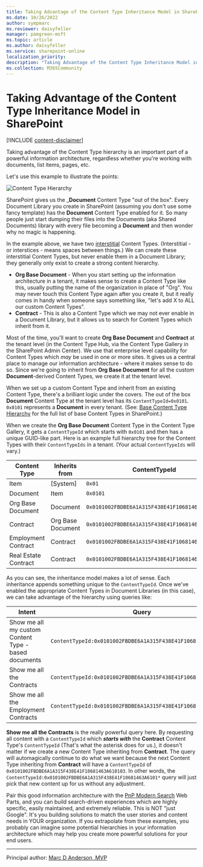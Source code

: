 ```yaml
---
title: Taking Advantage of the Content Type Inheritance Model in SharePoint
ms.date: 10/26/2022
author: sympmarc
ms.reviewer: daisyfeller
manager: pamgreen-msft
ms.topic: article
ms.author: daisyfeller
ms.service: sharepoint-online
localization_priority: 
description: "Taking Advantage of the Content Type Inheritance Model in SharePoint"
ms.collection: M365Community
---
```

# Taking Advantage of the Content Type Inheritance Model in SharePoint

[!INCLUDE [content-disclaimer](includes/content-disclaimer.md)]

Taking advantage of the Content Type hierarchy is an important part of a powerful information architecture, regardless whether you're working with documents, list items, pages, etc.

Let's use this example to illustrate the points:

![Content Type Hierarchy](media/taking-advantage-content-type-inheritance-sharepoint/content-type-hierarchy.png)

SharePoint gives us the ___Document__ Content Type "out of the box". Every Document Library you create in SharePoint (assuming you don't use some fancy template) has the __Document__ Content Type enabled for it. So many people just start dumping their files into the Documents (aka Shared Documents) library with every file becoming a __Document__ and then wonder why no magic is happening.

In the example above, we have two [interstitial](https://www.dictionary.com/browse/interstice) Content Types. (Interstitial - or interstices - means spaces between things.) We can create these interstitial Content Types, but never enable them in a Document Library; they generally only exist to create a strong content hierarchy.

- __Org Base Document__ - When you start setting up the information architecture in a tenant, it makes sense to create a Content Type like this, usually putting the name of the organization in place of "Org". You may never touch this Content Type again after you create it, but it really comes in handy when someone says something like, "let's add X to ALL our custom Content Types".
- __Contract__ - This is also a Content Type which we may not ever enable in a Document Library, but it allows us to search for Content Types which inherit from it.

Most of the time, you'll want to create __Org Base Document__ and __Contract__ at the tenant level (in the Content Type Hub, via the Content Type Gallery in the SharePoint Admin Center). We use that enterprise level capability for Content Types which *may* be used in one or more sites. It gives us a central place to manage our information architecture - where it makes sense to do so. Since we're going to inherit from __Org Base Document__ for all the custom __Document__-derived Content Types, we create it at the tenant level.

When we set up a custom Content Type and inherit from an existing Content Type, there's a brilliant logic under the covers. The out of the box __Document__ Content Type at the tenant level has its `ContentTypeId=0x0101`. `0x0101` represents a __Document__ in every tenant. (See: [Base Content Type Hierarchy](/previous-versions/office/developer/sharepoint-2010/ms452896(v=office.14)) for the full list of base Content Types in SharePoint.)

When we create the __Org Base Document__ Content Type in the Content Type Gallery, it gets a `ContentTypeId` which starts with `0x0101` and then has a unique GUID-like part. Here is an example full hierarchy tree for the Content Types with their `ContentTypeIds` in a tenant. (Your actual `ContentTypeIds` will vary.)

| Content Type | Inherits from | ContentTypeId |
|---|---|---|
| Item | \[System\] | `0x01` |
| Document | Item | `0x0101` |
| Org Base Document | Document | `0x0101002FBDBE6A1A315F438E41F10681463A61` |
| Contract | Org Base Document | `0x0101002FBDBE6A1A315F438E41F10681463A6101` |
| Employment Contract | Contract | `0x0101002FBDBE6A1A315F438E41F10681463A610101` |
| Real Estate Contract | Contract | `0x0101002FBDBE6A1A315F438E41F10681463A610102` |

As you can see, the inheritance model makes a lot of sense. Each inheritance appends something unique to the `ContentTypeId`. Once we've enabled the appropriate Content Types in Document Libraries (in this case), we can take advantage of the hierarchy using queries like:

| Intent | Query |
|---|---|
| Show me all my custom Content Type -based documents | `ContentTypeId:0x0101002FBDBE6A1A315F438E41F10681463A61*` |
| Show me all the Contracts | `ContentTypeId:0x0101002FBDBE6A1A315F438E41F10681463A6101*` |
| Show me all the Employment Contracts | `ContentTypeId:0x0101002FBDBE6A1A315F438E41F10681463A610101*` |

__Show me all the Contracts__ is the really powerful query here. By requesting all content with a `ContentTypeId` which __*starts with*__ the __Contract__ Content Type's `ContentTypeId` (That's what the asterisk does for us.), it doesn't matter if we create a new Content Type inheriting from __Contract__. The query will automagically continue to do what we want because the next Content Type inheriting from __Contract__ will have a `ContentTypeId` of `0x0101002FBDBE6A1A315F438E41F10681463A610103`. In other words, the `ContentTypeId:0x0101002FBDBE6A1A315F438E41F10681463A6101*` query will just pick that new content up for us without any adjustment.

Pair this good information architecture with the [PnP Modern Search](https://microsoft-search.github.io/pnp-modern-search/) Web Parts, and you can build search-driven experiences which are highly specific, easily maintained, and extremely reliable. This is NOT "just Google". It's you building solutions to match the user stories and content needs in YOUR organization. If you extrapolate from these examples, you probably can imagine some potential hierarchies in your information architecture which may help you create more powerful solutions for your end users.

---

Principal author: [Marc D Anderson, MVP](https://www.linkedin.com/in/marcanderson)
